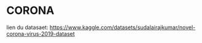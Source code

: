 # CORONA
lien du datasaet: https://www.kaggle.com/datasets/sudalairajkumar/novel-corona-virus-2019-dataset

